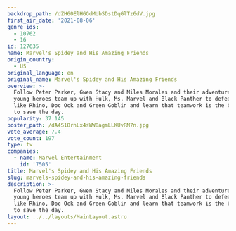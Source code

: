 ```yaml
---
backdrop_path: /dZH60ElHGGdMUbSDstDqGlTz6dV.jpg
first_air_date: '2021-08-06'
genre_ids:
  - 10762
  - 16
id: 127635
name: Marvel's Spidey and His Amazing Friends
origin_country:
  - US
original_language: en
original_name: Marvel's Spidey and His Amazing Friends
overview: >-
  Follow Peter Parker, Gwen Stacy and Miles Morales and their adventures as the
  young heroes team up with Hulk, Ms. Marvel and Black Panther to defeat foes
  like Rhino, Doc Ock and Green Goblin and learn that teamwork is the best way
  to save the day.
popularity: 37.145
poster_path: /dA4S18rnLx4sWW8agmLLKUvRM7n.jpg
vote_average: 7.4
vote_count: 197
type: tv
companies:
  - name: Marvel Entertainment
    id: '7505'
title: Marvel's Spidey and His Amazing Friends
slug: marvels-spidey-and-his-amazing-friends
description: >-
  Follow Peter Parker, Gwen Stacy and Miles Morales and their adventures as the
  young heroes team up with Hulk, Ms. Marvel and Black Panther to defeat foes
  like Rhino, Doc Ock and Green Goblin and learn that teamwork is the best way
  to save the day.
layout: ../../layouts/MainLayout.astro
---
```


